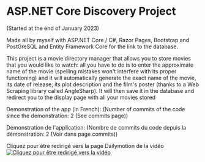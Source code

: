 ﻿# ASP.NET Core Discovery Project
(Started at the end of January 2023)

Made all by myself with ASP.NET Core / C#, Razor Pages, Bootstrap and PostGreSQL and Entity Framework Core for the link to the database.

This project is a movie directory manager that allows you to store movies that you would like to watch: all you have to do is to enter the approximate name of the movie (spelling mistakes won't interfere with its proper functioning) and it will automatically generate the exact name of the movie, its date of release, its plot description and the film's poster (thanks to a Web Scraping library called AngleSharp). It will then save it in the database and redirect you to the display page with all your movies stored


Demonstration of the app (in French): (Number of commits of the code since the demonstration: 2 (See commits page))


Démonstration de l'application: (Nombre de commits du code depuis la démonstration: 2 (Voir dans page commits))

Cliquez pour être redirigé vers la page Dailymotion de la vidéo
[![Cliquez pour être redirigé vers la vidéo](https://i.ibb.co/jy96j4P/asp-net-project.png)](https://etu-11.wistia.com/medias/mg1v05ytqh)
